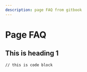 ```yaml
---
description: page FAQ from gitbook
---
```


# Page FAQ

## This is heading 1





```
// this is code block
```
